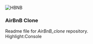 ![HBNB](/img/hbnb_logo.png)

### AirBnB Clone
Readme file for *AirBnB_clone* repository.  
Highlight:Console
